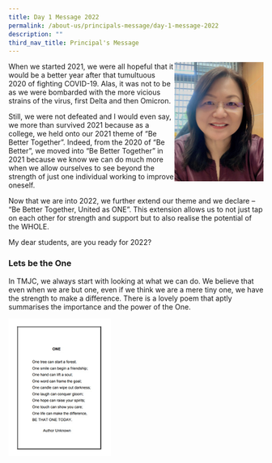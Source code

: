 ```yaml
---
title: Day 1 Message 2022
permalink: /about-us/principals-message/day-1-message-2022
description: ""
third_nav_title: Principal's Message
---
```

<img src="/images/Ms%20Yoong%20Jan%207%202022_Edited.jpeg" 
     style="width:35%" align="right">
When we started 2021, we were all hopeful that it would be a better year after that tumultuous 2020 of fighting COVID-19. Alas, it was not to be as we were bombarded with the more vicious strains of the virus, first Delta and then Omicron.  
  
Still, we were not defeated and I would even say, we more than survived 2021 because as a college, we held onto our 2021 theme of “Be Better Together”. Indeed, from the 2020 of “Be Better”, we moved into “Be Better Together” in 2021 because we know we can do much more when we allow ourselves to see beyond the strength of just one individual working to improve oneself.  
  
Now that we are into 2022, we further extend our theme and we declare – “Be Better Together, United as ONE”. This extension allows us to not just tap on each other for strength and support but to also realise the potential of the WHOLE.  
  
My dear students, are you ready for 2022?

### Lets be the One

In TMJC, we always start with looking at what we can do. We believe that even when we are but one, even if we think we are a mere tiny one, we have the strength to make a difference. There is a lovely poem that aptly summarises the importance and the power of the One.

<img src="/images/2022-TMJC-PrincipleMessage_01.jpeg" 
     style="width:40%">